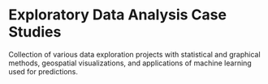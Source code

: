 # Exploratory Data Analysis Case Studies

Collection of various data exploration projects with statistical and graphical methods, geospatial visualizations, and applications of machine learning used for predictions.
